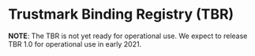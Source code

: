# Trustmark Binding Registry (TBR)

**NOTE**: The TBR is not yet ready for operational use. We expect to release TBR 1.0 for operational use in early 2021.
